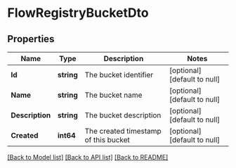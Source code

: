 # FlowRegistryBucketDto

## Properties
Name | Type | Description | Notes
------------ | ------------- | ------------- | -------------
**Id** | **string** | The bucket identifier | [optional] [default to null]
**Name** | **string** | The bucket name | [optional] [default to null]
**Description** | **string** | The bucket description | [optional] [default to null]
**Created** | **int64** | The created timestamp of this bucket | [optional] [default to null]

[[Back to Model list]](../README.md#documentation-for-models) [[Back to API list]](../README.md#documentation-for-api-endpoints) [[Back to README]](../README.md)

